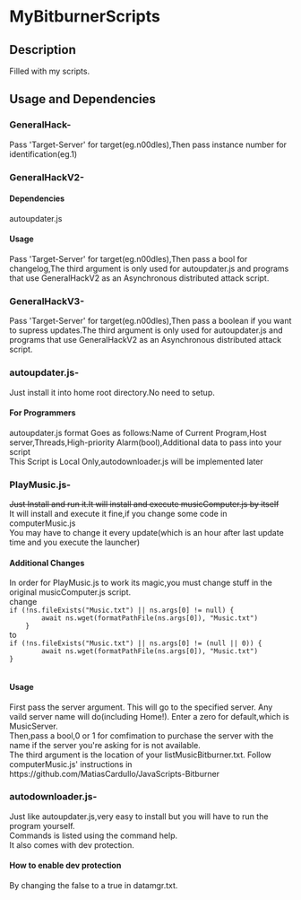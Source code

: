 # MyBitburnerScripts
<h2>Description</h2>
Filled with my scripts.
<h2>Usage and Dependencies</h2>
<h3>GeneralHack-</h3>Pass 'Target-Server' for target(eg.n00dles),Then pass instance number for identification(eg.1)
<h3>GeneralHackV2-</h3>
<h4>Dependencies</h4>
autoupdater.js
<h4>Usage</h4>
Pass 'Target-Server' for target(eg.n00dles),Then pass a bool for changelog,The third argument is only used for autoupdater.js and programs that use GeneralHackV2 as an Asynchronous distributed attack script.
<h3>GeneralHackV3-</h3>Pass 'Target-Server' for target(eg.n00dles),Then pass a boolean if you want to supress updates.The third argument is only used for autoupdater.js and programs that use GeneralHackV2 as an Asynchronous distributed attack script.
<h3>autoupdater.js-</h3>Just install it into home root directory.No need to setup.
<h4>For Programmers</h4>
autoupdater.js format Goes as follows:Name of Current Program,Host server,Threads,High-priority Alarm(bool),Additional data to pass into your script
<br />This Script is Local Only,autodownloader.js will be implemented later
<h3>PlayMusic.js-</h3><s>Just Install and run it.It will install and execute musicComputer.js by itself</s><br />
It will install and execute it fine,if you change some code in computerMusic.js <br />
You may have to change it every update(which is an hour after last update time and you execute the launcher)
<h4>Additional Changes</h4>
In order for PlayMusic.js to work its magic,you must change stuff in the original musicComputer.js script.<br />
change <br />	
<code>if (!ns.fileExists("Music.txt") || ns.args[0] != null) {
		await ns.wget(formatPathFile(ns.args[0]), "Music.txt")
	}</code><br />
to
<br /><code>if (!ns.fileExists("Music.txt") || ns.args[0] != (null || 0)) {
		await ns.wget(formatPathFile(ns.args[0]), "Music.txt")
}
  </code>
  <h4>Usage</h4>
 First pass the server argument. This will go to the specified server. Any vaild server name will do(including Home!). Enter a zero for default,which is MusicServer.<br />
 Then,pass a bool,0 or 1 for comfimation to purchase the server with the name if the server you're asking for is not available.<br />
 The third argument is the location of your listMusicBitburner.txt. Follow computerMusic.js' instructions in https://github.com/MatiasCardullo/JavaScripts-Bitburner
 <h3>autodownloader.js-</h3>Just like autoupdater.js,very easy to install but you will have to run the program yourself.<br />Commands is listed using the command help.<br />It also comes with dev protection.
 <h4>How to enable dev protection</h4>By changing the false to a true in datamgr.txt.
 
